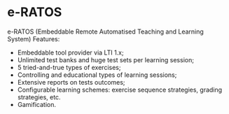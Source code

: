 # e-RATOS
e-RATOS (Embeddable Remote Automatised Teaching and Learning System)
Features:
- Embeddable tool provider via LTI 1.x;
- Unlimited test banks and huge test sets per learning session;
- 5 tried-and-true types of exercises;
- Controlling and educational types of learning sessions;
- Extensive reports on tests outcomes;
- Configurable learning schemes: exercise sequence strategies, grading strategies, etc.
- Gamification.
